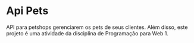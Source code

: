 # Api Pets
API para petshops gerenciarem os pets de seus clientes. Além disso, este projeto é uma atividade da disciplina de Programação para Web 1.